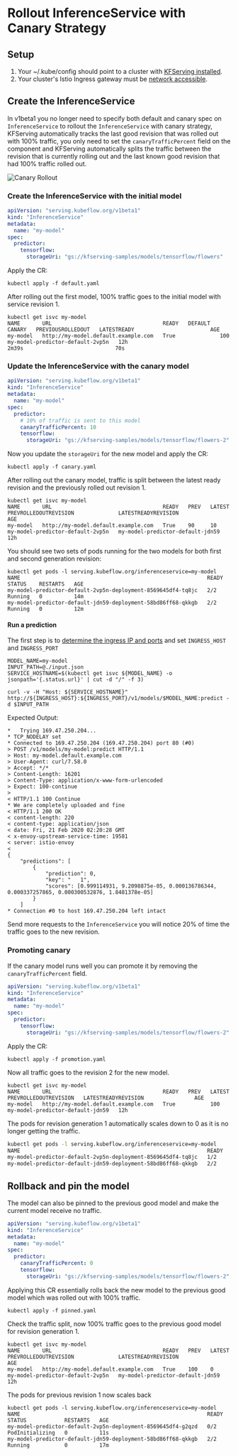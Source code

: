 # Rollout InferenceService with Canary Strategy

## Setup
1. Your ~/.kube/config should point to a cluster with [KFServing installed](https://github.com/kubeflow/kfserving/#install-kfserving).
2. Your cluster's Istio Ingress gateway must be [network accessible](https://istio.io/latest/docs/tasks/traffic-management/ingress/ingress-control/).

## Create the InferenceService
In v1beta1 you no longer need to specify both default and canary spec on `InferenceService` to rollout the `InferenceService` with canary strategy, 
KFServing automatically tracks the last good revision that was rolled out with 100% traffic, you only need to set the `canaryTrafficPercent` field on the component
and KFServing automatically splits the traffic between the revision that is currently rolling out and the last known good revision that had 100% traffic rolled out.

![Canary Rollout](./canary.png)

### Create the InferenceService with the initial model
```yaml
apiVersion: "serving.kubeflow.org/v1beta1"
kind: "InferenceService"
metadata:
  name: "my-model"
spec:
  predictor:
    tensorflow:
      storageUri: "gs://kfserving-samples/models/tensorflow/flowers"
```
Apply the CR:
```
kubectl apply -f default.yaml 
```

After rolling out the first model, 100% traffic goes to the initial model with service revision 1.

```
kubectl get isvc my-model
NAME       URL                                   READY   DEFAULT   CANARY   PREVIOUSROLLEDOUT   LATESTREADY                        AGE
my-model   http://my-model.default.example.com   True              100                          my-model-predictor-default-2vp5n   12h                               2m39s                             70s
```

### Update the InferenceService with the canary model
```yaml
apiVersion: "serving.kubeflow.org/v1beta1"
kind: "InferenceService"
metadata:
  name: "my-model"
spec:
  predictor:
    # 10% of traffic is sent to this model
    canaryTrafficPercent: 10
    tensorflow:
      storageUri: "gs://kfserving-samples/models/tensorflow/flowers-2"
```

Now you update the `storageUri` for the new model and apply the CR:
```
kubectl apply -f canary.yaml 
```

After rolling out the canary model, traffic is split between the latest ready revision and the previously rolled out revision 1.

```
kubectl get isvc my-model 
NAME       URL                                   READY   PREV   LATEST   PREVROLLEDOUTREVISION              LATESTREADYREVISION                AGE
my-model   http://my-model.default.example.com   True    90     10       my-model-predictor-default-2vp5n   my-model-predictor-default-jdn59   12h
```

You should see two sets of pods running for the two models for both first and second generation revision:
```
kubectl get pods -l serving.kubeflow.org/inferenceservice=my-model
NAME                                                           READY   STATUS    RESTARTS   AGE
my-model-predictor-default-2vp5n-deployment-8569645df4-tq8jc   2/2     Running   0          14m
my-model-predictor-default-jdn59-deployment-58bd86ff68-qkkgb   2/2     Running   0          12m
```

#### Run a prediction
The first step is to [determine the ingress IP and ports](../../../README.md#determine-the-ingress-ip-and-ports) and set `INGRESS_HOST` and `INGRESS_PORT`

```
MODEL_NAME=my-model
INPUT_PATH=@./input.json
SERVICE_HOSTNAME=$(kubectl get isvc ${MODEL_NAME} -o jsonpath='{.status.url}' | cut -d "/" -f 3)

curl -v -H "Host: ${SERVICE_HOSTNAME}" http://${INGRESS_HOST}:${INGRESS_PORT}/v1/models/$MODEL_NAME:predict -d $INPUT_PATH
```

Expected Output:
```
*   Trying 169.47.250.204...
* TCP_NODELAY set
* Connected to 169.47.250.204 (169.47.250.204) port 80 (#0)
> POST /v1/models/my-model:predict HTTP/1.1
> Host: my-model.default.example.com
> User-Agent: curl/7.58.0
> Accept: */*
> Content-Length: 16201
> Content-Type: application/x-www-form-urlencoded
> Expect: 100-continue
> 
< HTTP/1.1 100 Continue
* We are completely uploaded and fine
< HTTP/1.1 200 OK
< content-length: 220
< content-type: application/json
< date: Fri, 21 Feb 2020 02:20:28 GMT
< x-envoy-upstream-service-time: 19581
< server: istio-envoy
< 
{
    "predictions": [
        {
            "prediction": 0,
            "key": "   1",
            "scores": [0.999114931, 9.2098875e-05, 0.000136786344, 0.000337257865, 0.000300532876, 1.8481378e-05]
        }
    ]
* Connection #0 to host 169.47.250.204 left intact
```

Send more requests to the `InferenceService` you will notice 20% of time the traffic goes to the new revision.

### Promoting canary
If the canary model runs well you can promote it by removing the `canaryTrafficPercent` field.
```yaml
apiVersion: "serving.kubeflow.org/v1beta1"
kind: "InferenceService"
metadata:
  name: "my-model"
spec:
  predictor:
    tensorflow:
      storageUri: "gs://kfserving-samples/models/tensorflow/flowers-2"
```

Apply the CR:
```
kubectl apply -f promotion.yaml
```

Now all traffic goes to the revision 2 for the new model.
```
kubectl get isvc my-model
NAME       URL                                   READY   PREV   LATEST   PREVROLLEDOUTREVISION   LATESTREADYREVISION                AGE
my-model   http://my-model.default.example.com   True           100                              my-model-predictor-default-jdn59   12h
```

The pods for revision generation 1 automatically scales down to 0 as it is no longer getting the traffic.
```bash
kubectl get pods -l serving.kubeflow.org/inferenceservice=my-model
NAME                                                           READY   STATUS        RESTARTS   AGE
my-model-predictor-default-2vp5n-deployment-8569645df4-tq8jc   1/2     Terminating   0          15m
my-model-predictor-default-jdn59-deployment-58bd86ff68-qkkgb   2/2     Running       0          13m
```

## Rollback and pin the model
The model can also be pinned to the previous good model and make the current model receive no traffic. 
```yaml
apiVersion: "serving.kubeflow.org/v1beta1"
kind: "InferenceService"
metadata:
  name: "my-model"
spec:
  predictor:
    canaryTrafficPercent: 0
    tensorflow:
      storageUri: "gs://kfserving-samples/models/tensorflow/flowers-2"
```

Applying this CR essentially rolls back the new model to the previous good model which was rolled out with 100% traffic.
```
kubectl apply -f pinned.yaml
```

Check the traffic split, now 100% traffic goes to the previous good model for revision generation 1.
```
kubectl get isvc my-model
NAME       URL                                   READY   PREV   LATEST   PREVROLLEDOUTREVISION              LATESTREADYREVISION                AGE
my-model   http://my-model.default.example.com   True    100    0        my-model-predictor-default-2vp5n   my-model-predictor-default-jdn59   12h
```

The pods for previous revision 1 now scales back
```
kubectl get pods -l serving.kubeflow.org/inferenceservice=my-model
NAME                                                           READY   STATUS            RESTARTS   AGE
my-model-predictor-default-2vp5n-deployment-8569645df4-g2qzd   0/2     PodInitializing   0          11s
my-model-predictor-default-jdn59-deployment-58bd86ff68-qkkgb   2/2     Running           0          17m
```
